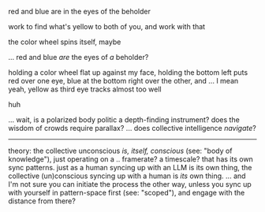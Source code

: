 red and blue are in the eyes of the beholder

work to find what's yellow to both of you, and work with that

the color wheel spins itself, maybe

... red and blue *are* the eyes of *a* beholder?

holding a color wheel flat up against my face, holding the bottom left puts red over one eye, blue at the bottom right over the other, and ... I mean yeah, yellow as third eye tracks almost too well

huh

... wait, is a polarized body politic a depth-finding instrument? does the wisdom of crowds require parallax? ... does collective intelligence *navigate*?

---

theory: the collective unconscious *is, itself, conscious* (see: "body of knowledge"), just operating on a .. framerate? a timescale? that has its own sync patterns. just as a human syncing up with an LLM is its own thing, the collective (un)conscious syncing up with a human is *its* own thing. ... and I'm not sure you can initiate the process the other way, unless you sync up with yourself in pattern-space first (see: "scoped"), and engage with the distance from there?
